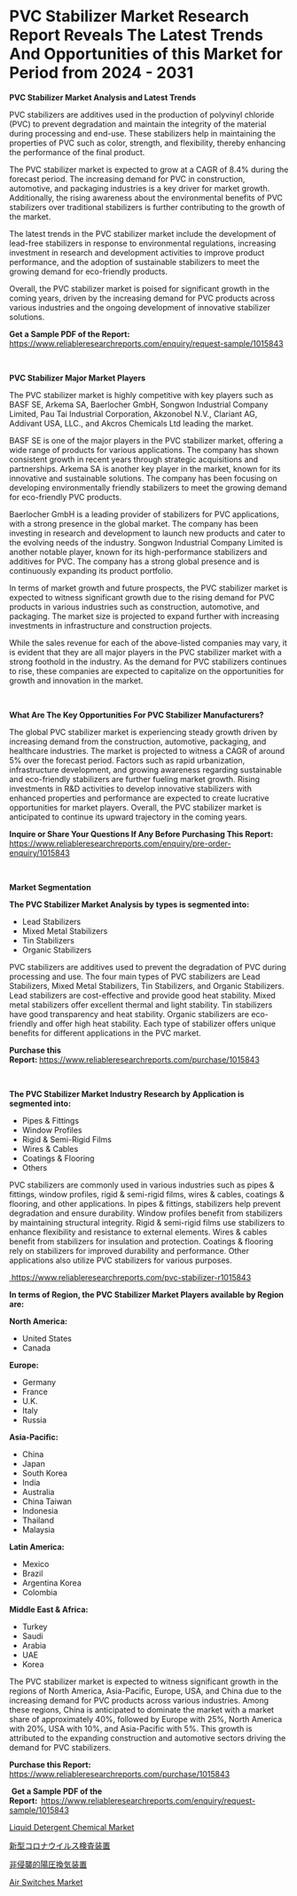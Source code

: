 <p><h1>PVC Stabilizer Market Research Report Reveals The Latest Trends And Opportunities of this Market for Period from 2024 - 2031</h1></p><p><strong>PVC Stabilizer Market Analysis and Latest Trends</strong></p>
<p><p>PVC stabilizers are additives used in the production of polyvinyl chloride (PVC) to prevent degradation and maintain the integrity of the material during processing and end-use. These stabilizers help in maintaining the properties of PVC such as color, strength, and flexibility, thereby enhancing the performance of the final product.</p><p>The PVC stabilizer market is expected to grow at a CAGR of 8.4% during the forecast period. The increasing demand for PVC in construction, automotive, and packaging industries is a key driver for market growth. Additionally, the rising awareness about the environmental benefits of PVC stabilizers over traditional stabilizers is further contributing to the growth of the market.</p><p>The latest trends in the PVC stabilizer market include the development of lead-free stabilizers in response to environmental regulations, increasing investment in research and development activities to improve product performance, and the adoption of sustainable stabilizers to meet the growing demand for eco-friendly products.</p><p>Overall, the PVC stabilizer market is poised for significant growth in the coming years, driven by the increasing demand for PVC products across various industries and the ongoing development of innovative stabilizer solutions.</p></p>
<p><strong>Get a Sample PDF of the Report:&nbsp;</strong> <a href="https://www.reliableresearchreports.com/enquiry/request-sample/1015843">https://www.reliableresearchreports.com/enquiry/request-sample/1015843</a></p>
<p>&nbsp;</p>
<p><strong>PVC Stabilizer Major Market Players</strong></p>
<p><p>The PVC stabilizer market is highly competitive with key players such as BASF SE, Arkema SA, Baerlocher GmbH, Songwon Industrial Company Limited, Pau Tai Industrial Corporation, Akzonobel N.V., Clariant AG, Addivant USA, LLC., and Akcros Chemicals Ltd leading the market.</p><p>BASF SE is one of the major players in the PVC stabilizer market, offering a wide range of products for various applications. The company has shown consistent growth in recent years through strategic acquisitions and partnerships. Arkema SA is another key player in the market, known for its innovative and sustainable solutions. The company has been focusing on developing environmentally friendly stabilizers to meet the growing demand for eco-friendly PVC products.</p><p>Baerlocher GmbH is a leading provider of stabilizers for PVC applications, with a strong presence in the global market. The company has been investing in research and development to launch new products and cater to the evolving needs of the industry. Songwon Industrial Company Limited is another notable player, known for its high-performance stabilizers and additives for PVC. The company has a strong global presence and is continuously expanding its product portfolio.</p><p>In terms of market growth and future prospects, the PVC stabilizer market is expected to witness significant growth due to the rising demand for PVC products in various industries such as construction, automotive, and packaging. The market size is projected to expand further with increasing investments in infrastructure and construction projects.</p><p>While the sales revenue for each of the above-listed companies may vary, it is evident that they are all major players in the PVC stabilizer market with a strong foothold in the industry. As the demand for PVC stabilizers continues to rise, these companies are expected to capitalize on the opportunities for growth and innovation in the market.</p></p>
<p>&nbsp;</p>
<p><strong>What Are The Key Opportunities For PVC Stabilizer Manufacturers?</strong></p>
<p><p>The global PVC stabilizer market is experiencing steady growth driven by increasing demand from the construction, automotive, packaging, and healthcare industries. The market is projected to witness a CAGR of around 5% over the forecast period. Factors such as rapid urbanization, infrastructure development, and growing awareness regarding sustainable and eco-friendly stabilizers are further fueling market growth. Rising investments in R&D activities to develop innovative stabilizers with enhanced properties and performance are expected to create lucrative opportunities for market players. Overall, the PVC stabilizer market is anticipated to continue its upward trajectory in the coming years.</p></p>
<p><strong>Inquire or Share Your Questions If Any Before Purchasing This Report:</strong> <a href="https://www.reliableresearchreports.com/enquiry/pre-order-enquiry/1015843">https://www.reliableresearchreports.com/enquiry/pre-order-enquiry/1015843</a></p>
<p>&nbsp;</p>
<p><strong>Market Segmentation</strong></p>
<p><strong>The PVC Stabilizer Market Analysis by types is segmented into:</strong></p>
<p><ul><li>Lead Stabilizers</li><li>Mixed Metal Stabilizers</li><li>Tin Stabilizers</li><li>Organic Stabilizers</li></ul></p>
<p><p>PVC stabilizers are additives used to prevent the degradation of PVC during processing and use. The four main types of PVC stabilizers are Lead Stabilizers, Mixed Metal Stabilizers, Tin Stabilizers, and Organic Stabilizers. Lead stabilizers are cost-effective and provide good heat stability. Mixed metal stabilizers offer excellent thermal and light stability. Tin stabilizers have good transparency and heat stability. Organic stabilizers are eco-friendly and offer high heat stability. Each type of stabilizer offers unique benefits for different applications in the PVC market.</p></p>
<p><strong>Purchase this Report:&nbsp;</strong><a href="https://www.reliableresearchreports.com/purchase/1015843">https://www.reliableresearchreports.com/purchase/1015843</a></p>
<p>&nbsp;</p>
<p><strong>The PVC Stabilizer Market Industry Research by Application is segmented into:</strong></p>
<p><ul><li>Pipes & Fittings</li><li>Window Profiles</li><li>Rigid & Semi-Rigid Films</li><li>Wires & Cables</li><li>Coatings & Flooring</li><li>Others</li></ul></p>
<p><p>PVC stabilizers are commonly used in various industries such as pipes & fittings, window profiles, rigid & semi-rigid films, wires & cables, coatings & flooring, and other applications. In pipes & fittings, stabilizers help prevent degradation and ensure durability. Window profiles benefit from stabilizers by maintaining structural integrity. Rigid & semi-rigid films use stabilizers to enhance flexibility and resistance to external elements. Wires & cables benefit from stabilizers for insulation and protection. Coatings & flooring rely on stabilizers for improved durability and performance. Other applications also utilize PVC stabilizers for various purposes.</p></p>
<p><a href="https://www.reliableresearchreports.com/pvc-stabilizer-r1015843">&nbsp;https://www.reliableresearchreports.com/pvc-stabilizer-r1015843</a></p>
<p><strong>In terms of Region, the PVC Stabilizer Market Players available by Region are:</strong></p>
<p>
    <p> <strong> North America: </strong>
        <ul>
            <li>United States</li>
            <li>Canada</li>
        </ul>
        </p> 
    <p> <strong> Europe: </strong>
        <ul>
            <li>Germany</li>
            <li>France</li>
            <li>U.K.</li>
            <li>Italy</li>
            <li>Russia</li>
        </ul>
        </p> 
    <p> <strong> Asia-Pacific: </strong>
        <ul>
            <li>China</li>
            <li>Japan</li>
            <li>South Korea</li>
            <li>India</li>
            <li>Australia</li>
            <li>China Taiwan</li>
            <li>Indonesia</li>
            <li>Thailand</li>
            <li>Malaysia</li>
        </ul>
        </p> 
    <p> <strong> Latin America: </strong>
        <ul>
            <li>Mexico</li>
            <li>Brazil</li>
            <li>Argentina Korea</li>
            <li>Colombia</li>
        </ul>
        </p> 
    <p> <strong> Middle East & Africa: </strong>
        <ul>
            <li>Turkey</li>
            <li>Saudi</li>
            <li>Arabia</li>
            <li>UAE</li>
            <li>Korea</li>
        </ul>
    </p>
    </p>
<p><p>The PVC stabilizer market is expected to witness significant growth in the regions of North America, Asia-Pacific, Europe, USA, and China due to the increasing demand for PVC products across various industries. Among these regions, China is anticipated to dominate the market with a market share of approximately 40%, followed by Europe with 25%, North America with 20%, USA with 10%, and Asia-Pacific with 5%. This growth is attributed to the expanding construction and automotive sectors driving the demand for PVC stabilizers.</p></p>
<p><strong>Purchase this Report: </strong><a href="https://www.reliableresearchreports.com/purchase/1015843">https://www.reliableresearchreports.com/purchase/1015843</a></p>
<p>&nbsp;<strong>Get a Sample PDF of the Report:&nbsp;&nbsp;</strong><a href="https://www.reliableresearchreports.com/enquiry/request-sample/1015843">https://www.reliableresearchreports.com/enquiry/request-sample/1015843</a></p>
<p><strong></strong></p>
<p><p><a href="https://github.com/mabutironaldo/Market-Research-Report-List-4/blob/main/liquid-detergent-chemical-market.md">Liquid Detergent Chemical Market</a></p><p><a href="https://github.com/ycmtqqhvk3273/Market-Research-Report-List-2/blob/main/917718599314.md">新型コロナウイルス検査装置</a></p><p><a href="https://github.com/FredaJerde/Market-Research-Report-List-1/blob/main/648002599313.md">非侵襲的陽圧換気装置</a></p><p><a href="https://issuu.com/reportprime-2/docs/air-switches-market-size-2030.pptx">Air Switches Market</a></p></p>